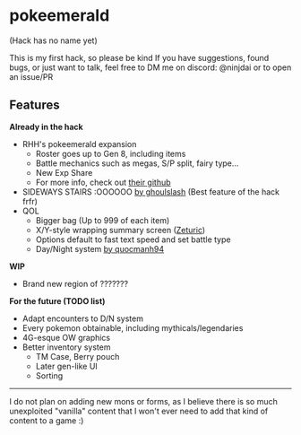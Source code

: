 # pokeemerald
(Hack has no name yet)

This is my first hack, so please be kind
If you have suggestions, found bugs, or just want to talk, feel free to DM me on discord: @ninjdai or to open an issue/PR

## Features
**Already in the hack**
- RHH's pokeemerald expansion
    * Roster goes up to Gen 8, including items
    * Battle mechanics such as megas, S/P split, fairy type...
    * New Exp Share
    * For more info, check out [their github](https://github.com/rh-hideout/pokeemerald-expansion)
- SIDEWAYS STAIRS :OOOOOO [by ghoulslash](https://www.pokecommunity.com/showthread.php?p=10175618) (Best feature of the hack frfr)
- QOL
    * Bigger bag (Up to 999 of each item)
    * X/Y-style wrapping summary screen ([Zeturic](https://www.pokecommunity.com/showpost.php?p=10060875&postcount=27))
    * Options default to fast text speed and set battle type
    * Day/Night system [by quocmanh94](https://github.com/quocmanh94/pokeemerald/commit/a0fd237009a1bd1f999e3ab25ca07508985b4435)

**WIP**
- Brand new region of ???????

**For the future (TODO list)**
- Adapt encounters to D/N system
- Every pokemon obtainable, including mythicals/legendaries
- 4G-esque OW graphics
- Better inventory system
   * TM Case, Berry pouch
   * Later gen-like UI
   * Sorting


------
I do not plan on adding new mons or forms, as I believe there is so much unexploited "vanilla" content that I won't ever need to add that kind of content to a game :)
